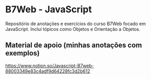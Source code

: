 # B7Web - JavaScript
Repositório de anotações e exercícios do curso B7Web focado em JavaScript. Inclui tópicos como Objetos e Orientação a Objetos.

## Material de apoio (minhas anotações com exemplos)
https://www.notion.so/Javascript-B7web-88003349e83c4adf9d64228fc3d2b612


